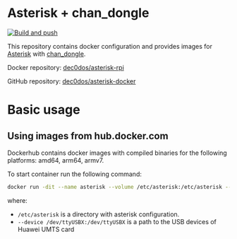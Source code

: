 # Asterisk + chan_dongle

[![Build and push](https://github.com/dec0dos/asterisk-docker/actions/workflows/build_and_push.yml/badge.svg)](https://github.com/dec0dos/asterisk-docker/actions/workflows/build_and_push.yml)

This repository contains docker configuration and provides images for [Asterisk](https://www.asterisk.org/) with [chan_dongle](https://github.com/wdoekes/asterisk-chan-dongle).

Docker repository: [dec0dos/asterisk-rpi](https://hub.docker.com/r/dec0dos/asterisk-rpi)

GitHub repository: [dec0dos/asterisk-docker](https://github.com/dec0dos/asterisk-docker/)

# Basic usage

## Using images from hub.docker.com

Dockerhub contains docker images with compiled binaries for the following platforms: amd64, arm64, armv7.

To start container run the following command:

```sh
docker run -dit --name asterisk --volume /etc/asterisk:/etc/asterisk --network host --device /dev/ttyUSB0:/dev/ttyUSB0 --device /dev/ttyUSB1:/dev/ttyUSB1 --device /dev/ttyUSB2:/dev/ttyUSB2 --device /dev/ttyUSB3:/dev/ttyUSB3 --device /dev/ttyUSB4:/dev/ttyUSB4 --restart unless-stopped dec0dos/asterisk-rpi:master
```

where:

- `/etc/asterisk` is a directory with asterisk configuration.
- `--device /dev/ttyUSBX:/dev/ttyUSBX` is a path to the USB devices of Huawei UMTS card
